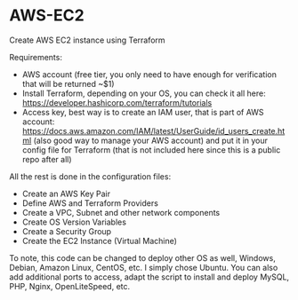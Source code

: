 # AWS-EC2
 Create AWS EC2 instance using Terraform

Requirements:
 - AWS account (free tier, you only need to have enough for verification that will be returned ~$1)
 - Install Terraform, depending on your OS, you can check it all here: https://developer.hashicorp.com/terraform/tutorials
 - Access key, best way is to create an IAM user, that is part of AWS account: https://docs.aws.amazon.com/IAM/latest/UserGuide/id_users_create.html (also good way to manage your AWS account) and put it in your config file for Terraform (that is not included here since this is a public repo after all)
 
All the rest is done in the configuration files:
 - Create an AWS Key Pair
 - Define AWS and Terraform Providers
 - Create a VPC, Subnet and other network components
 - Create OS Version Variables
 - Create a Security Group
 - Create the EC2 Instance (Virtual Machine)
 
To note, this code can be changed to deploy other OS as well, Windows, Debian, Amazon Linux, CentOS, etc. I simply chose Ubuntu. You can also add additional ports to access, adapt the script to install and deploy MySQL, PHP, Nginx, OpenLiteSpeed, etc.
